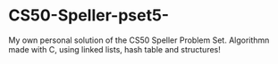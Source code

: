 # CS50-Speller-pset5-
My own personal solution of the CS50 Speller Problem Set. Algorithmn made with C, using linked lists, hash table and structures!
